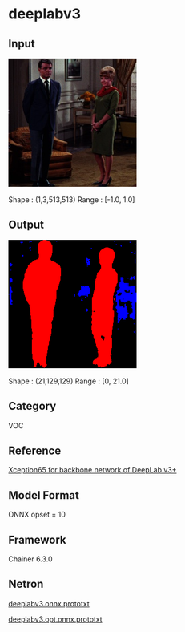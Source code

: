 # deeplabv3

## Input

![Input](couple.jpg)

Shape : (1,3,513,513)
Range : [-1.0, 1.0]

## Output

![Output](output.png)

Shape : (21,129,129)
Range : [0, 21.0]

## Category

VOC

## Reference

[Xception65 for backbone network of DeepLab v3+](https://github.com/tensorflow/models/tree/master/research/deeplab)

## Model Format

ONNX opset = 10

## Framework

Chainer 6.3.0

## Netron

[deeplabv3.onnx.prototxt](https://lutzroeder.github.io/netron/?url=https://storage.googleapis.com/ailia-models/deeplabv3/deeplabv3.onnx.prototxt)

[deeplabv3.opt.onnx.prototxt](https://lutzroeder.github.io/netron/?url=https://storage.googleapis.com/ailia-models/deeplabv3/deeplabv3.opt.onnx.prototxt)

